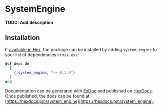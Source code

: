 # SystemEngine

**TODO: Add description**

## Installation

If [available in Hex](https://hex.pm/docs/publish), the package can be installed
by adding `system_engine` to your list of dependencies in `mix.exs`:

```elixir
def deps do
  [
    {:system_engine, "~> 0.1.0"}
  ]
end
```

Documentation can be generated with [ExDoc](https://github.com/elixir-lang/ex_doc)
and published on [HexDocs](https://hexdocs.pm). Once published, the docs can
be found at [https://hexdocs.pm/system_engine](https://hexdocs.pm/system_engine).

